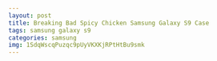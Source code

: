 ```yaml
---
layout: post
title: Breaking Bad Spicy Chicken Samsung Galaxy S9 Case
tags: samsung galaxy s9
categories: samsung
img: 1SdqWscqPuzqc9pUyVKXKjRPtHtBu9smk
---
```

